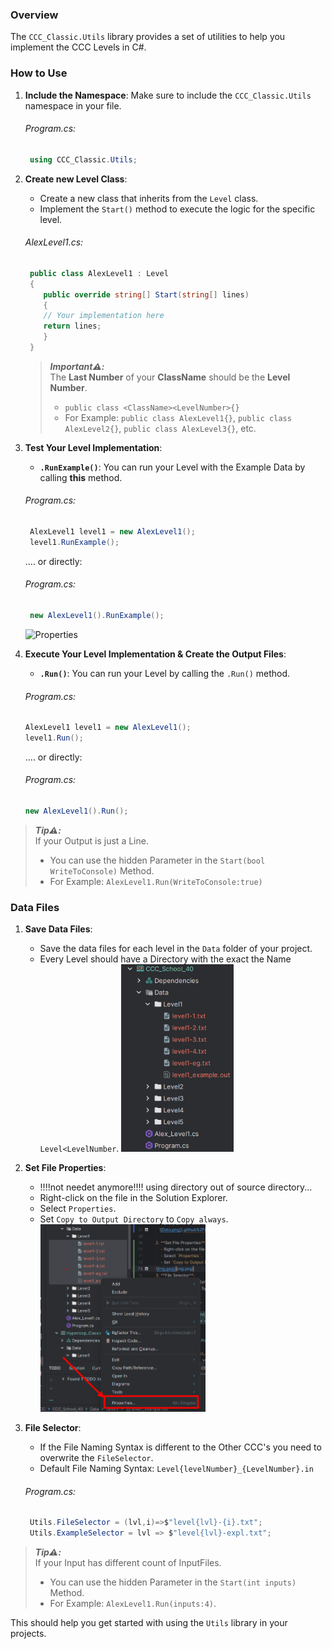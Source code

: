 
### Overview

The `CCC_Classic.Utils` library provides a set of utilities to help you implement the CCC Levels in C#.


### How to Use

1. **Include the Namespace**: Make sure to include the `CCC_Classic.Utils` namespace in your file.
   ###### _Program.cs:_
   ```csharp
    using CCC_Classic.Utils;
    ```
   
2. **Create new Level Class**:
    - Create a new class that inherits from the `Level` class.
    - Implement the `Start()` method to execute the logic for the specific level.
   ###### _AlexLevel1.cs:_ 
   ```csharp
    public class AlexLevel1 : Level
    {
       public override string[] Start(string[] lines)
       {
       // Your implementation here
       return lines;
       }
    }
    ```
   > **_Important⚠️:_**  
   > The **Last Number** of your **ClassName** should be the **Level Number**. 
   > * `public class <ClassName><LevelNumber>{}`
   > * For Example: `public class AlexLevel1{}`, `public class AlexLevel2{}`, `public class AlexLevel3{}`, etc.
      
3. **Test Your Level Implementation**:
    -  **`.RunExample()`**: You can run your Level with the Example Data by calling **this** method. 
   ###### _Program.cs:_ 
   ```csharp
    AlexLevel1 level1 = new AlexLevel1();
    level1.RunExample();
    ```
   .... or  directly:
   ###### _Program.cs:_
   ```csharp
    new AlexLevel1().RunExample();
    ```
   <img src="pics/Example.png" alt="Properties" >

4. **Execute Your Level Implementation & Create the Output Files**:
   - **`.Run()`**: You can run your Level by calling the `.Run()` method.
   ###### _Program.cs:_
   ```csharp
   AlexLevel1 level1 = new AlexLevel1();
   level1.Run();
   ```
   .... or  directly:
   ###### _Program.cs:_
   ```csharp
   new AlexLevel1().Run();
   ```
> **_Tip⚠️:_**  
> If your Output is just a Line.
> * You can use the hidden Parameter in the `Start(bool WriteToConsole)` Method.
> * For Example: `AlexLevel1.Run(WriteToConsole:true)`


### Data Files
1. **Save Data Files**:
    - Save the data files for each level in the `Data` folder of your project.
    - Every Level should have a Directory with the exact the Name `Level<LevelNumber`.
      <img src="pics/Data.png" alt="Data" height="300" >

2. **Set File Properties**:
    - !!!!not needet anymore!!!! using directory out of source directory...
    - Right-click on the file in the Solution Explorer.
    - Select `Properties`.
    - Set `Copy to Output Directory` to `Copy always`.
      <img src="pics/Propaties.png" alt="Properties" height="300" >
3. **File Selector**:
    - If the File Naming Syntax is different to the Other CCC's you need to overwrite the `FileSelector`.
   - Default File Naming Syntax: `Level{levelNumber}_{LevelNumber}.in`

   ###### _Program.cs:_
   ```csharp 
    Utils.FileSelector = (lvl,i)=>$"level{lvl}-{i}.txt";
    Utils.ExampleSelector = lvl => $"level{lvl}-expl.txt";
    ```
> **_Tip⚠️:_**  
> If your Input has different count of InputFiles.
> * You can use the hidden Parameter in the `Start(int inputs)` Method.
> * For Example: `AlexLevel1.Run(inputs:4)`.

This should help you get started with using the `Utils` library in your projects.
